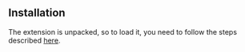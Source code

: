 ## Installation

The extension is unpacked, so to load it, you need to follow the steps described [here](https://developer.chrome.com/docs/extensions/get-started/tutorial/hello-world#load-unpacked).
